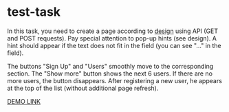 # test-task
In this task, you need to create a page according to [design](https://www.figma.com/file/ykJhQGVFGbQBEQZzuktwvm/TESTTASK---2022?node-id=3373%3A30897&t=HRqsSdJoH5gZ8wA8-0) using API (GET and POST requests).
Pay special attention to pop-up hints (see design). 
A hint should appear if the text does not fit in the field (you can see "..." in the field).

The buttons "Sign Up" and "Users" smoothly move to the corresponding section.
The "Show more" button shows the next 6 users. If there are no more users, the button disappears.
After registering a new user, he appears at the top of the list (without additional page refresh).

[DEMO LINK](https://svitlana-yudina.github.io/test-task/)
